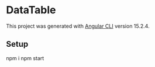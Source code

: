# DataTable

This project was generated with [Angular CLI](https://github.com/angular/angular-cli) version 15.2.4.

## Setup
npm i
npm start
